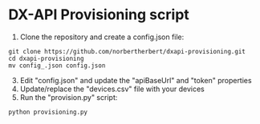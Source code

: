 # DX-API Provisioning script

1. Clone the repository and create a config.json file:
```
git clone https://github.com/norbertherbert/dxapi-provisioning.git
cd dxapi-provisioning
mv config_.json config.json
```
3. Edit "config.json" and update the "apiBaseUrl" and "token" properties
4. Update/replace the "devices.csv" file with your devices
5. Run the "provision.py" script: 
```
python provisioning.py
```
